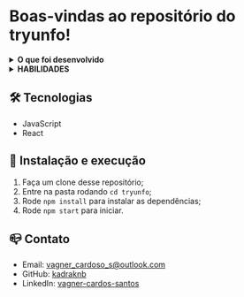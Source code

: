 # Boas-vindas ao repositório do tryunfo!

<details>
  <summary><strong>O que foi desenvolvido</strong></summary>
  
# Boas-vindas ao repositório do tryunfo!

<details>
  <summary><strong>O que foi desenvolvido</strong></summary>
  
Nesse projeto eu escrevi testes para uma aplicação React que já está criada e configurada, utilizando Jest e a biblioteca React Testing Library. Você não precisará realizar nenhuma configuração adicional.

<br />
</details>
<details>
  <summary><strong>HABILIDADES</strong></summary>

Utilizar os seletores (queries) da React-Testing-Library em testes automatizados;

Simular eventos com a React-Testing-Library em testes automatizados;

Testar fluxos lógicos assíncronos com a React-Testing-Library;

Escrever testes que permitam a refatoração da estrutura dos componentes da aplicação sem necessidade de serem alterados;

Testar inputs.

<br />
</details>

## 🛠 Tecnologias

- JavaScript
- Jest
- React
- React Testing Library

## 🚀 Instalação e execução

1. Faça um clone desse repositório;
2. Entre na pasta rodando `cd tryunfo`;
3. Rode `npm install` para instalar as dependências;
4. Rode `npm start` para iniciar.

## 📪 Contato

- Email: [vagner_cardoso_s@outlook.com](vagner_cardoso_s@outlook.com)
- GitHub: [kadraknb](https://github.com/kadraknb)
- LinkedIn: [vagner-cardos-santos](https://www.linkedin.com/in/vagner-cardos-santos/)

<br />
</details>
<details>
  <summary><strong>HABILIDADES</strong></summary>

Ler o estado de um componente e usá-lo para alterar o que exibimos no browser

Inicializar um componente, dando a ele um estado pré-definido

Atualizar o estado de um componente

Capturar eventos utilizando a sintaxe do React

Criar formulários utilizando sintaxe JSX com as tags: input, textarea, select, form, checkbox

Transmitir informações de componentes filhos para componentes pais via callbacks

<br />
</details>

## 🛠 Tecnologias

- JavaScript
- React

## 🚀 Instalação e execução

1. Faça um clone desse repositório;
2. Entre na pasta rodando `cd tryunfo`;
3. Rode `npm install` para instalar as dependências;
4. Rode `npm start` para iniciar.

## 📪 Contato

- Email: [vagner_cardoso_s@outlook.com](vagner_cardoso_s@outlook.com)
- GitHub: [kadraknb](https://github.com/kadraknb)
- LinkedIn: [vagner-cardos-santos](https://www.linkedin.com/in/vagner-cardos-santos/)
